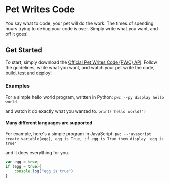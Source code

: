 # Pet Writes Code
You say what to code, your pet will do the work. The times of spending hours trying to debug your code is over. Simply write what you want, and off it goes!
## Get Started
To start, simply download the [Official Pet Writes Code (PWC) API](https://www.youtube.com/watch?v=dQw4w9WgXcQ). Follow the guidelines, write what you want, and watch your pet write the code, build, test and deploy!
### Examples
For a simple hello world program, written in Python:
`pwc --py display hello world`

and watch it do exactly what you wanted to.
`print('hello world!')`
#### Many different languages are supported
For example, here's a simple program in JavaScript: `pwc --javascript create variable(egg), egg is True, if egg is True then display 'egg is true'`

and it does everything for you.
```javascript
var egg = true;
if (egg = true){
    console.log("egg is true")
}
```
